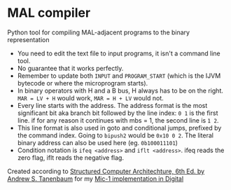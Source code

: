 # MAL compiler
Python tool for compiling MAL-adjacent programs to the binary representation

- You need to edit the text file to input programs, it isn't a command line tool.
- No guarantee that it works perfectly.
- Remember to update both `INPUT` and  `PROGRAM_START` (which is the IJVM bytecode or where the microprogram starts).
- In binary operators with H and a B bus, H always has to be on the right. `MAR = LV + H` would work, `MAR = H + LV` would not.
- Every line starts with the address. The address format is the most significant bit aka branch bit followed by the line index: `0 1` is the first line. if for any reason it continues with mbs =  1, the second line is `1 2`.
- This line format is also used in goto and conditional jumps, prefixed by the command index. Going to `bipush2` would be `0x10 0 2`. The literal binary address can also be used here (eg. `0b100011101`)
- Condition notation is `ifeq <address>` and `iflt <address>`. ifeq reads the zero flag, iflt reads the negative flag.

Created according to [Structured Computer Architechture, 6th Ed. by Andrew S. Tanenbaum](https://csc-knu.github.io/sys-prog/books/Andrew%20S.%20Tanenbaum%20-%20Structured%20Computer%20Organization.pdf) for my [Mic-1 implementation in Digital](https://github.com/gamemode-3/Digital-Mic-1)
